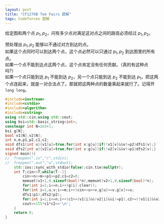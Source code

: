 ```yaml
---
layout: post
title: "CF1276B Two Fairs 题解"
tags: Codeforces 题解
---
```


给定图和两个点 $p_1,p_2$，问有多少点对满足这对点之间的路径必须经过 $p_1,p_2$。

预处理出 $p_1,p_2$ 能够以不通过对方到达的点。  
如果这个点同时可以到达两个点，这个点必然可以只通过 $p_1,p_2$ 到达图里的所有点。  
如果一个点不能到达点这两个点，这个点肯定没有任何贡献。（真的有这种点吗?）  
如果一个点只能到达 $p_1$ 不能到达 $p_2$，另一个点只能到达 $p_2$ 不能到达 $p_1$，把这两个点连起来，就是一对合法点了。那就把这两种点的数量乘起来就行了。记得开 `long long`。
```cpp
#include<iostream>
#include<cstdio>
#include<algorithm>
#include<cstring>
using std::cin;using std::cout;
using bsi=std::basic_string<int>;
constexpr int N=2e5+1;
bsi g[N];
bool v1[N],v2[N];
int n,m,p1,p2,c1,c2;
void dfs1(int u){v1[u]=true;for(int v:g[u])if(!v1[v]&&v!=p2)dfs1(v);}
void dfs2(int u){v2[u]=true;for(int v:g[u])if(!v2[v]&&v!=p1)dfs2(v);}
signed main(){
//	freopen(".in","r",stdin);
//	freopen(".out","w",stdout);
	std::ios::sync_with_stdio(false);cin.tie(nullptr);
	int T;cin>>T;while(T--){
		cin>>n>>m>>p1>>p2;c1=c2=0;
		memset(v1+1,0,sizeof(bool)*n);memset(v2+1,0,sizeof(bool)*n);
		for(int i=1;i<=n;i++)g[i].clear();
		for(int i=1,u,v;i<=m;i++)cin>>u>>v,g[u]+=v,g[v]+=u;
		dfs1(p1);dfs2(p2);
		for(int i=1;i<=n;i++)c1+=(v1[i]&&!v2[i]&&i!=p1),c2+=(!v1[i]&&v2[i]&&i!=p2);
		cout<<1ll*c1*c2<<'\n';
	}
	return 0;
}
```